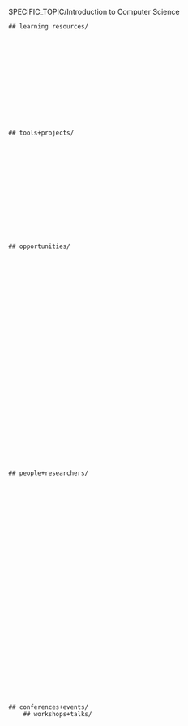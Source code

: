 SPECIFIC_TOPIC/Introduction to Computer Science

    ## learning resources/
    
    
    
    
    
    
    
    
    
    
    
    
    
    
    ## tools+projects/
        
    
    
    
    
    
    
    
    
    
    
    
    
    
    
    ## opportunities/

    
    
    
    
    
    
    
    
    
    
    
    
    
    
    
    
    
    
    
    
    
    
    
    
    
    
    
    
    
    
    ## people+researchers/

    
    
    
    
    
    
    
    
    
    
    
    
    
    
    
    
    
    
    
    
    
    
    
    
    
    
    
    
    
    
    
    ## conferences+events/
        ## workshops+talks/ 
